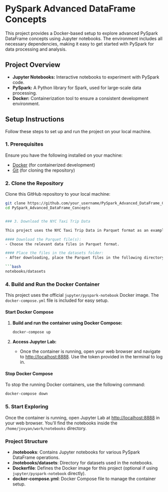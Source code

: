# PySpark Advanced DataFrame Concepts

This project provides a Docker-based setup to explore advanced PySpark DataFrame concepts using Jupyter notebooks. The environment includes all necessary dependencies, making it easy to get started with PySpark for data processing and analysis.

## Project Overview

- **Jupyter Notebooks:** Interactive notebooks to experiment with PySpark code.
- **PySpark:** A Python library for Spark, used for large-scale data processing.
- **Docker:** Containerization tool to ensure a consistent development environment.

## Setup Instructions

Follow these steps to set up and run the project on your local machine.

### 1. Prerequisites

Ensure you have the following installed on your machine:

- [Docker](https://www.docker.com/products/docker-desktop) (for containerized development)
- [Git](https://git-scm.com/downloads) (for cloning the repository)

### 2. Clone the Repository

Clone this GitHub repository to your local machine:

```bash
git clone https://github.com/your_username/PySpark_Advanced_DataFrame_Concepts.git
cd PySpark_Advanced_DataFrame_Concepts


### 3. Download the NYC Taxi Trip Data

This project uses the NYC Taxi Trip Data in Parquet format as an example dataset. You can download the dataset from the [NYC Taxi & Limousine Commission website](https://www.nyc.gov/site/tlc/about/tlc-trip-record-data.page).

#### Download the Parquet file(s):
- Choose the relevant data files in Parquet format.

#### Place the files in the datasets folder:
- After downloading, place the Parquet files in the following directory:

```bash
notebooks/datasets
```

### 4. Build and Run the Docker Container

This project uses the official `jupyter/pyspark-notebook` Docker image. The `docker-compose.yml` file is included for easy setup.

#### Start Docker Compose

1. **Build and run the container using Docker Compose:**

   ```bash
   docker-compose up
   ```

2. **Access Jupyter Lab:**
   - Once the container is running, open your web browser and navigate to [http://localhost:8888](http://localhost:8888). Use the token provided in the terminal to log in.

#### Stop Docker Compose

To stop the running Docker containers, use the following command:

```bash
docker-compose down
```

### 5. Start Exploring

Once the container is running, open Jupyter Lab at [http://localhost:8888](http://localhost:8888) in your web browser. You'll find the notebooks inside the `/home/jovyan/work/notebooks` directory.

### Project Structure

- **/notebooks**: Contains Jupyter notebooks for various PySpark DataFrame operations.
- **/notebooks/datasets**: Directory for datasets used in the notebooks.
- **Dockerfile**: Defines the Docker image for this project (optional if using `jupyter/pyspark-notebook` directly).
- **docker-compose.yml**: Docker Compose file to manage the container setup.
